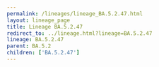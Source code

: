 ```yaml
---
permalink: /lineages/lineage_BA.5.2.47.html
layout: lineage_page
title: Lineage BA.5.2.47
redirect_to: ../lineage.html?lineage=BA.5.2.47
lineage: BA.5.2.47
parent: BA.5.2
children: ['BA.5.2.47']
---
```

